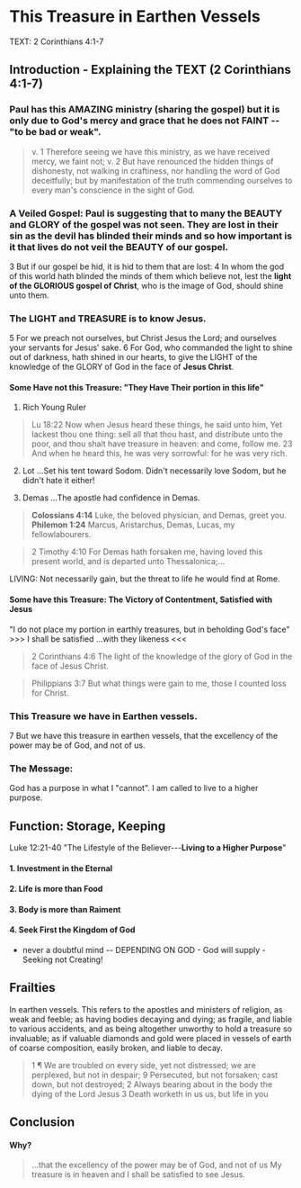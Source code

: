 # This Treasure in Earthen Vessels
TEXT: 2 Corinthians 4:1-7 

## Introduction - Explaining the TEXT (2 Corinthians 4:1-7)

### Paul has this AMAZING ministry (sharing the gospel) but it is only due to God's mercy and grace that he does not FAINT -- "to be bad or weak".

> v. 1 Therefore seeing we have this ministry, as we have received mercy, we faint not; v. 2 But have renounced the hidden things of dishonesty, not walking in craftiness, nor handling the word of God deceitfully; but by manifestation of the truth commending ourselves to every man's conscience in the sight of God. 

### A Veiled Gospel: Paul is suggesting that to many the **BEAUTY and GLORY of the gospel** was not seen. They are lost in their sin as the devil has blinded their minds and so how important is it that lives do not veil the BEAUTY of our gospel.
3 But if our gospel be hid, it is hid to them that are lost: 4 In whom the god of this world hath blinded the minds of them which believe not, lest the **light of the GLORIOUS gospel of Christ**, who is the image of God, should shine unto them. 

### The LIGHT and TREASURE is to know Jesus.
5 For we preach not ourselves, but Christ Jesus the Lord; and ourselves your servants for Jesus' sake. 6 For God, who commanded the light to shine out of darkness, hath shined in our hearts, to give the LIGHT of the knowledge of the GLORY of God in the face of **Jesus Christ**. 

#### Some Have not this Treasure: "They Have Their portion in this life"

1.  Rich Young Ruler

> Lu 18:22 Now when Jesus heard these things, he said unto him, Yet lackest thou one thing: sell all that thou hast, and distribute unto the poor, and thou shalt have treasure in heaven: and come, follow me. 23 And when he heard this, he was very sorrowful: for he was very rich.

2. Lot
...Set his tent toward Sodom.
Didn't necessarily love Sodom, but he didn't hate it either!

3. Demas 
...The apostle had confidence in Demas.

> **Colossians 4:14** Luke, the beloved physician, and Demas, greet you.
> **Philemon 1:24** Marcus, Aristarchus, Demas, Lucas, my fellowlabourers.
<!-- -->
> 2 Timothy 4:10 For Demas hath forsaken me, having loved this present world, and is departed unto Thessalonica;...

LIVING: Not necessarily gain, but the threat to life he would find at Rome.

#### Some have this Treasure: The Victory of Contentment, Satisfied with Jesus

"I do not place my portion in earthly treasures, but in beholding God's face" >>> I shall be satisfied ...with they likeness <<<

> 2 Corinthians 4:6 The light of the knowledge of the glory of God in the face of Jesus Christ.

> Philippians 3:7 But what things were gain to me, those I counted loss for Christ.

### This Treasure we have in Earthen vessels.
7 But we have this treasure in earthen vessels, that the excellency of the power may be of God, and not of us.

### The Message: 

God has a purpose in what I "cannot". I am called to live to a higher purpose.

## Function: Storage, Keeping

Luke 12:21-40 "The Lifestyle of the Believer---**Living to a Higher Purpose**"

#### 1. Investment in the Eternal
#### 2. Life is more than Food
#### 3. Body is more than Raiment
#### 4. Seek First the Kingdom of God

- never a doubtful mind -- DEPENDING ON GOD - God will supply - Seeking not Creating!

## Frailties

In earthen vessels. This refers to the apostles and ministers of religion, as weak and feeble; as having bodies decaying and dying; as fragile, and liable to various accidents, and as being altogether unworthy to hold a treasure so invaluable; as if valuable diamonds and gold were placed in vessels of earth of coarse composition, easily broken, and liable to decay.

> 1  ¶ We are troubled on every side, yet not distressed; we are perplexed, but not in despair; 9 Persecuted, but not forsaken; cast down, but not destroyed; 2 Always bearing about in the body the dying of the Lord Jesus 3 Death worketh in us us, but life in you

## Conclusion

#### Why?

> ...that the excellency of the power may be of God, and not of us
My treasure is in heaven and I shall be satisfied to see Jesus.